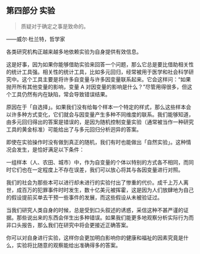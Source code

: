 ## 第四部分 实验

> 质疑对于确定之事是致命的。

——威尔·杜兰特，哲学家

各类研究机构正越来越多地依赖实验为自身提供有效信息。

这是好事，因为如果你能够借助实验来回答一个问题，那么它总是要比借助相关性的统计工具强。相关性的统计工具，比如多元回归，经常被用于医学和社会科学研究中。这个工具主要是将许多自变量与许多因变量联系起来。它会这样问：“如果抛开所有其他变量的影响，变量 A 对因变量的影响是什么？”尽管用得很多，但这个工具仍然有内在缺陷，常会导致错误结果。

原因在于「自选择」。如果我们没有给每个样本一个特定的样式，那么这些样本会以许多种方式变化，它们就会与因变量产生多种不同维度的联系。我们能够知道，由多元回归得出的答案是错误的，是因为随机控制变量实验（通常被当作一种研究工具的黄金标准）可能给出了与多元回归分析迥异的答案。

即使在实验操作时没有做到真正的随机，我们有时也能做出「自然实验」。这种情况会发生，是恰好满足以下条件：

一组样本（人、农田、城市）中，作为自变量的个体以特别的方式各不相同，而同时它们也在一定程度上不存在误差，我们可以放心将其与各因变量进行对照。

我们的社会为那些本可以进行却未进行的实验付出了惨重的代价。成千上万人离世，成百万的犯罪事件时时发生，数十亿美元被挥霍，这是因为人们放肆地为自己的假设提前买单去干预一些事件的发展，而这些假设从未被验证过。

当我们研究人类自身的时候，总是受到口头叙述的诱惑，采信这种不甚严谨的证据。那些说出来的东西会伴生出多种错误。如果我们能更多地观察分析实际行为而非口头报告，那么我们在研究中将会更接近正确答案。

你可以对自身进行实验，这样你会更加明白影响你的健康和福祉的因素究竟是什么，实验将比随意的观察能给出准确得多的答案。




